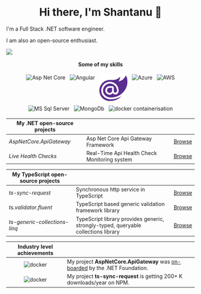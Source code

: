 <h1 align="center">Hi there, I'm Shantanu 👋</h1>

I'm a Full Stack .NET software engineer.

I am also an open-source enthusiast.

<a>
   <img src="https://komarev.com/ghpvc/?username=VeritasSoftware&color=ff69b4&style=for-the-badge" />
 </a>

<p align="center">
   <b>Some of my skills</b>
</p>

<p align="center">
   <img src="https://cdn.jsdelivr.net/gh/devicons/devicon/icons/dotnetcore/dotnetcore-original.svg" width="75" height="75" alt="Asp Net Core" title="Asp Net Core" style="vertical-align:top; margin:4px"/>
   <img src="https://cdn.jsdelivr.net/gh/devicons/devicon/icons/angularjs/angularjs-original.svg" width="75" height="75" alt="Angular" title="Angular" style="vertical-align:top; margin:4px"/>
   <img src="/assets/Blazor.png" width="75" height="75" alt="Blazor Web Assembly" title="Blazor Web Assembly" style="vertical-align:top; margin:4px"/>
   <img src="https://cdn.jsdelivr.net/gh/devicons/devicon/icons/azure/azure-original.svg" width="75" height="75" alt="Azure" title="Azure" style="vertical-align:top; margin:4px"/>
   <img src="https://cdn.jsdelivr.net/gh/devicons/devicon/icons/amazonwebservices/amazonwebservices-original.svg" width="75" height="75" alt="AWS" title="AWS" style="vertical-align:top; margin:4px"/>
   <img src="https://cdn.jsdelivr.net/gh/devicons/devicon/icons/microsoftsqlserver/microsoftsqlserver-plain.svg" width="75" height="75" alt="MS Sql Server" title="MS Sql Server" style="vertical-align:top; margin:4px"/>
   <img src="https://cdn.jsdelivr.net/gh/devicons/devicon/icons/mongodb/mongodb-plain.svg" width="75" height="75" alt="MongoDb" title="MongoDb" style="vertical-align:top; margin:4px"/>
   <img src="https://cdn.jsdelivr.net/gh/devicons/devicon/icons/docker/docker-original.svg" width="75" height="75" alt="docker containerisation" title="docker containerisation" style="vertical-align:top; margin:4px"/>
</p>

|**My .NET open-source projects**|||
|---------------------------|----|---|
|*AspNetCore.ApiGateway*|Asp Net Core Api Gateway Framework|[Browse](https://github.com/VeritasSoftware/AspNetCore.ApiGateway)|
|*Live Health Checks*|Real-Time Api Health Check Monitoring system|[Browse](https://github.com/VeritasSoftware/LiveHealthChecks)|

|**My TypeScript open-source projects**|||
|---------------------------|---|---|
|*ts-sync-request*|Synchronous http service in TypeScript|[Browse](https://github.com/VeritasSoftware/ts-sync-request)|
|*ts.validator.fluent*|TypeScript based generic validation framework library|[Browse](https://github.com/VeritasSoftware/ts.validator)|
|*ts-generic-collections-linq*|TypeScript library provides generic, strongly-typed, queryable collections library|[Browse](https://github.com/VeritasSoftware/ts-generic-collections)|

| **Industry level achievements** | |
|:---:|---|
|<img src="https://cdn.jsdelivr.net/gh/devicons/devicon/icons/groovy/groovy-original.svg" width="75" height="75" alt="docker" style="vertical-align:top; margin:4px"/>|My project **AspNetCore.ApiGateway** was [on-boarded](https://github.com/dotnet-foundation/projects/issues/255) by the .NET Foundation.|
|<img src="https://cdn.jsdelivr.net/gh/devicons/devicon/icons/groovy/groovy-original.svg" width="75" height="75" alt="docker" style="vertical-align:top; margin:4px"/>|My project **ts-sync-request** is getting 200+ K downloads/year on NPM.|
 
            


<!--
**VeritasSoftware/VeritasSoftware** is a ✨ _special_ ✨ repository because its `README.md` (this file) appears on your GitHub profile.

Here are some ideas to get you started:

- 🔭 I’m currently working on ...
- 🌱 I’m currently learning ...
- 👯 I’m looking to collaborate on ...
- 🤔 I’m looking for help with ...
- 💬 Ask me about ...
- 📫 How to reach me: ...
- 😄 Pronouns: ...
- ⚡ Fun fact: ...
-->
